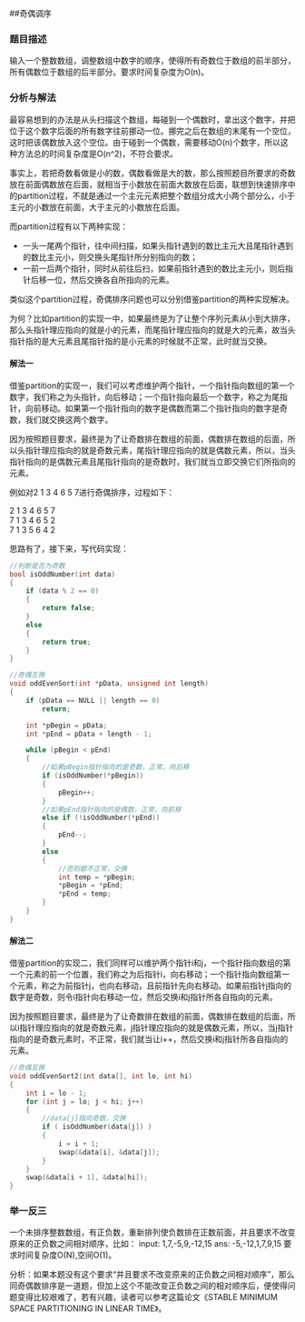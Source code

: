 ##奇偶调序

### 题目描述
输入一个整数数组，调整数组中数字的顺序，使得所有奇数位于数组的前半部分，所有偶数位于数组的后半部分。要求时间复杂度为O(n)。

### 分析与解法

最容易想到的办法是从头扫描这个数组，每碰到一个偶数时，拿出这个数字，并把位于这个数字后面的所有数字往前挪动一位。挪完之后在数组的末尾有一个空位，这时把该偶数放入这个空位。由于碰到一个偶数，需要移动O(n)个数字，所以这种方法总的时间复杂度是O(n^2)，不符合要求。

事实上，若把奇数看做是小的数，偶数看做是大的数，那么按照题目所要求的奇数放在前面偶数放在后面，就相当于小数放在前面大数放在后面，联想到快速排序中的partition过程，不就是通过一个主元元素把整个数组分成大小两个部分么，小于主元的小数放在前面，大于主元的小数放在后面。

而partition过程有以下两种实现：
 - 一头一尾两个指针，往中间扫描，如果头指针遇到的数比主元大且尾指针遇到的数比主元小，则交换头尾指针所分别指向的数；
 - 一前一后两个指针，同时从前往后扫，如果前指针遇到的数比主元小，则后指针后移一位，然后交换各自所指向的元素。

类似这个partition过程，奇偶排序问题也可以分别借鉴partition的两种实现解决。 

为何？比如partition的实现一中，如果最终是为了让整个序列元素从小到大排序，那么头指针理应指向的就是小的元素，而尾指针理应指向的就是大的元素，故当头指针指的是大元素且尾指针指的是小元素的时候就不正常，此时就当交换。

#### 解法一

借鉴partition的实现一，我们可以考虑维护两个指针，一个指针指向数组的第一个数字，我们称之为头指针，向后移动；一个指针指向最后一个数字，称之为尾指针，向前移动。如果第一个指针指向的数字是偶数而第二个指针指向的数字是奇数，我们就交换这两个数字。

因为按照题目要求，最终是为了让奇数排在数组的前面，偶数排在数组的后面，所以头指针理应指向的就是奇数元素，尾指针理应指向的就是偶数元素，所以，当头指针指向的是偶数元素且尾指针指向的是奇数时，我们就当立即交换它们所指向的元素。

例如对2 1 3 4 6 5 7进行奇偶排序，过程如下：

 2 1 3 4 6 5 7   
 7 1 3 4 6 5 2  
 7 1 3 5 6 4 2  

思路有了，接下来，写代码实现：
```cpp
//判断是否为奇数
bool isOddNumber(int data)
{
	if (data % 2 == 0)
	{
		return false;
	}
	else
	{
		return true;
	}
}

//奇偶互换
void oddEvenSort(int *pData, unsigned int length)
{
	if (pData == NULL || length == 0)
		return;

	int *pBegin = pData;
	int *pEnd = pData + length - 1;

	while (pBegin < pEnd)
	{
		//如果pBegin指针指向的是奇数，正常，向后移
		if (isOddNumber(*pBegin))  
		{
			pBegin++;
		}
		//如果pEnd指针指向的是偶数，正常，向前移
		else if (!isOddNumber(*pEnd))
		{
			pEnd--;
		}
		else
		{
			//否则都不正常，交换
			int temp = *pBegin;
			*pBegin = *pEnd;
			*pEnd = temp;
		}
	}
}
```
#### 解法二

借鉴partition的实现二，我们同样可以维护两个指针i和j，一个指针指向数组的第一个元素的前一个位置，我们称之为后指针i，向右移动；一个指针指向数组第一个元素，称之为前指针j，也向右移动，且前指针先向右移动。如果前指针j指向的数字是奇数，则令i指针向右移动一位，然后交换i和j指针所各自指向的元素。

因为按照题目要求，最终是为了让奇数排在数组的前面，偶数排在数组的后面，所以i指针理应指向的就是奇数元素，j指针理应指向的就是偶数元素，所以，当j指针指向的是奇数元素时，不正常，我们就当让i++，然后交换i和j指针所各自指向的元素。

```c
//奇偶互换
void oddEvenSort2(int data[], int lo, int hi)
{
	int i = lo - 1;
	for (int j = lo; j < hi; j++)
	{
		//data[j]指向奇数，交换
		if ( isOddNumber(data[j]) )
		{
			i = i + 1;
			swap(&data[i], &data[j]);
		}
	}
	swap(&data[i + 1], &data[hi]);
}
```

### 举一反三

一个未排序整数数组，有正负数，重新排列使负数排在正数前面，并且要求不改变原来的正负数之间相对顺序，比如： input: 1,7,-5,9,-12,15 ans: -5,-12,1,7,9,15 要求时间复杂度O(N),空间O(1)。

分析：如果本题没有这个要求“并且要求不改变原来的正负数之间相对顺序”，那么同奇偶数排序是一道题，但加上这个不能改变正负数之间的相对顺序后，便使得问题变得比较艰难了，若有兴趣，读者可以参考这篇论文《STABLE MINIMUM SPACE PARTITIONING IN LINEAR TIME》。
